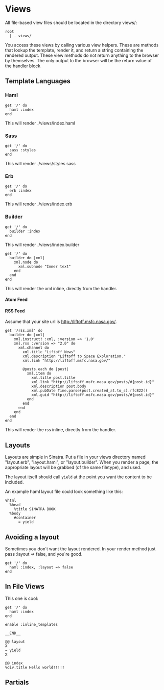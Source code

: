 Views
=====
All file-based view files should be located in the directory views/:

    root
      | - views/

You access these views by calling various view helpers.  These are methods that
lookup the template, render it, and return a string containing the rendered
output.  These view methods do not return anything to the browser by
themselves.  The only output to the browser will be the return value of the
handler block.


Template Languages
------------------

### Haml
    get '/' do
      haml :index
    end

This will render ./views/index.haml

### Sass
    get '/' do
      sass :styles
    end

This will render ./views/styles.sass

### Erb
    get '/' do
      erb :index
    end

This will render ./views/index.erb

### Builder
    get '/' do
      builder :index
    end

This will render ./views/index.builder

    get '/' do
      builder do |xml|
        xml.node do
          xml.subnode "Inner text"
        end
      end
    end

This will render the xml inline, directly from the handler.

#### Atom Feed

#### RSS Feed
Assume that your site url is http://liftoff.msfc.nasa.gov/.

    get '/rss.xml' do
      builder do |xml|
        xml.instruct! :xml, :version => '1.0'
        xml.rss :version => "2.0" do
          xml.channel do
            xml.title "Liftoff News"
            xml.description "Liftoff to Space Exploration."
            xml.link "http://liftoff.msfc.nasa.gov/"

            @posts.each do |post|
              xml.item do
                xml.title post.title
                xml.link "http://liftoff.msfc.nasa.gov/posts/#{post.id}"
                xml.description post.body
                xml.pubDate Time.parse(post.created_at.to_s).rfc822()
                xml.guid "http://liftoff.msfc.nasa.gov/posts/#{post.id}"
              end
            end
          end
        end
      end
    end

This will render the rss inline, directly from the handler.

Layouts
-------

Layouts are simple in Sinatra.  Put a file in your views directory named
"layout.erb", "layout.haml", or "layout.builder".  When you render a page, the
appropriate layout will be grabbed (of the same filetype), and used.

The layout itself should call `yield` at the point you want the content to be
included.

An example haml layout file could look something like this:

    %html
      %head
        %title SINATRA BOOK
      %body
        #container
          = yield

Avoiding a layout
-----------------
Sometimes you don't want the layout rendered.  In your render method just
pass :layout => false, and you're good.

    get '/' do
      haml :index, :layout => false
    end

In File Views
-------------

This one is cool:

    get '/' do
      haml :index
    end

    enable :inline_templates

    __END__

    @@ layout
    X
    = yield
    X

    @@ index
    %div.title Hello world!!!!!

Partials
--------

